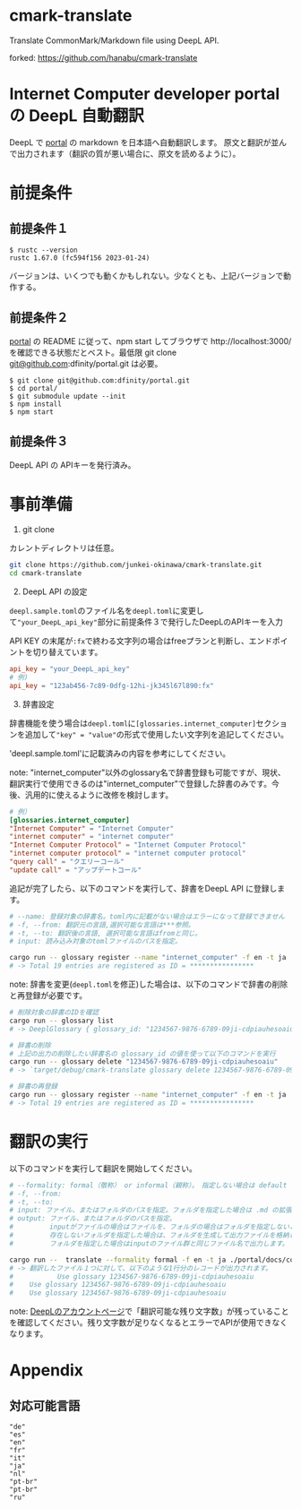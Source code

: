 # cmark-translate

Translate CommonMark/Markdown file using DeepL API.

forked: https://github.com/hanabu/cmark-translate

# Internet Computer developer portal の DeepL 自動翻訳
DeepL で [portal](https://github.com/dfinity/portal) の markdown を日本語へ自動翻訳します。
原文と翻訳が並んで出力されます（翻訳の質が悪い場合に、原文を読めるように）。

# 前提条件
## 前提条件１
```
$ rustc --version
rustc 1.67.0 (fc594f156 2023-01-24)
```
バージョンは、いくつでも動くかもしれない。少なくとも、上記バージョンで動作する。

## 前提条件２
[portal](https://github.com/dfinity/portal) の README に従って、npm start してブラウザで http://localhost:3000/ を確認できる状態だとベスト。最低限 git clone git@github.com:dfinity/portal.git は必要。
```
$ git clone git@github.com:dfinity/portal.git
$ cd portal/
$ git submodule update --init
$ npm install
$ npm start
```

## 前提条件３
DeepL API の APIキーを発行済み。

# 事前準備
1. git clone

カレントディレクトリは任意。
```bash
git clone https://github.com/junkei-okinawa/cmark-translate.git
cd cmark-translate
```

2. DeepL API の設定

`deepl.sample.toml`のファイル名を`deepl.toml`に変更して`"your_DeepL_api_key"`部分に前提条件３で発行したDeepLのAPIキーを入力

API KEY の末尾が`:fx`で終わる文字列の場合はfreeプランと判断し、エンドポイントを切り替えています。

```toml
api_key = "your_DeepL_api_key"
# 例)
api_key = "123ab456-7c89-0dfg-12hi-jk345l67l890:fx"
```
3. 辞書設定

辞書機能を使う場合は`deepl.toml`に`[glossaries.internet_computer]`セクションを追加して`"key" = "value"`の形式で使用したい文字列を追記してください。

'deepl.sample.toml'に記載済みの内容を参考にしてください。

note: "internet_computer"以外のglossary名で辞書登録も可能ですが、現状、翻訳実行で使用できるのは"internet_computer"で登録した辞書のみです。今後、汎用的に使えるように改修を検討します。

```toml
# 例）
[glossaries.internet_computer]
"Internet Computer" = "Internet Computer"
"internet computer" = "internet computer"
"Internet Computer Protocol" = "Internet Computer Protocol"
"internet computer protocol" = "internet computer protocol"
"query call" = "クエリーコール"
"update call" = "アップデートコール"
```

追記が完了したら、以下のコマンドを実行して、辞書をDeepL API に登録します。

```bash
# --name: 登録対象の辞書名。toml内に記載がない場合はエラーになって登録できません
# -f, --from: 翻訳元の言語,選択可能な言語は***参照。
# -t, --to: 翻訳後の言語, 選択可能な言語はfromと同じ。
# input: 読み込み対象のtomlファイルのパスを指定。

cargo run -- glossary register --name "internet_computer" -f en -t ja ./deepl.toml
# -> Total 19 entries are registered as ID = ****************
```

note: 辞書を変更(`deepl.toml`を修正)した場合は、以下のコマンドで辞書の削除と再登録が必要です。

```bash
# 削除対象の辞書のIDを確認
cargo run -- glossary list
# -> DeeplGlossary { glossary_id: "1234567-9876-6789-09ji-cdpiauhesoaiu", name: "internet_computer", ready: true, source_lang: "en", target_lang: "ja", creation_time: "2023-08-17T05:57:06.339196Z", entry_count: 19 }

# 辞書の削除
# 上記の出力の削除したい辞書名の glossary_id の値を使って以下のコマンドを実行
cargo run -- glossary delete "1234567-9876-6789-09ji-cdpiauhesoaiu"
# -> `target/debug/cmark-translate glossary delete 1234567-9876-6789-09ji-cdpiauhesoaiu`

# 辞書の再登録
cargo run -- glossary register --name "internet_computer" -f en -t ja ./deepl.toml
# -> Total 19 entries are registered as ID = ****************
```

# 翻訳の実行
以下のコマンドを実行して翻訳を開始してください。


```bash
# --formality: formal（敬称） or informal（親称）。　指定しない場合は default が使用される
# -f, --from: 
# -t, --to: 
# input: ファイル、またはフォルダのパスを指定。フォルダを指定した場合は .md の拡張子ファイルのみを翻訳対象とします。
# output: ファイル、またはフォルダのパスを指定。
#         inputがファイルの場合はファイルを、フォルダの場合はフォルダを指定しないとエラーで停止するします。
#         存在しないフォルダを指定した場合は、フォルダを生成して出力ファイルを格納します。
#         フォルダを指定した場合はinputのファイル群と同じファイル名で出力します。

cargo run --  translate --formality formal -f en -t ja ./portal/docs/concepts ./target/portal
# -> 翻訳したファイル１つに対して、以下のような1行分のレコードが出力されます。
# 　　　　　　Use glossary 1234567-9876-6789-09ji-cdpiauhesoaiu
#    Use glossary 1234567-9876-6789-09ji-cdpiauhesoaiu
#    Use glossary 1234567-9876-6789-09ji-cdpiauhesoaiu
```
note: [DeepLのアカウントページ](https://www.deepl.com/ja/account/usage)で「翻訳可能な残り文字数」が残っていることを確認してください。残り文字数が足りなくなるとエラーでAPIが使用できなくなります。

# Appendix
## 対応可能言語
```
"de"
"es"
"en"
"fr"
"it"
"ja"
"nl"
"pt-br"
"pt-br"
"ru"
```